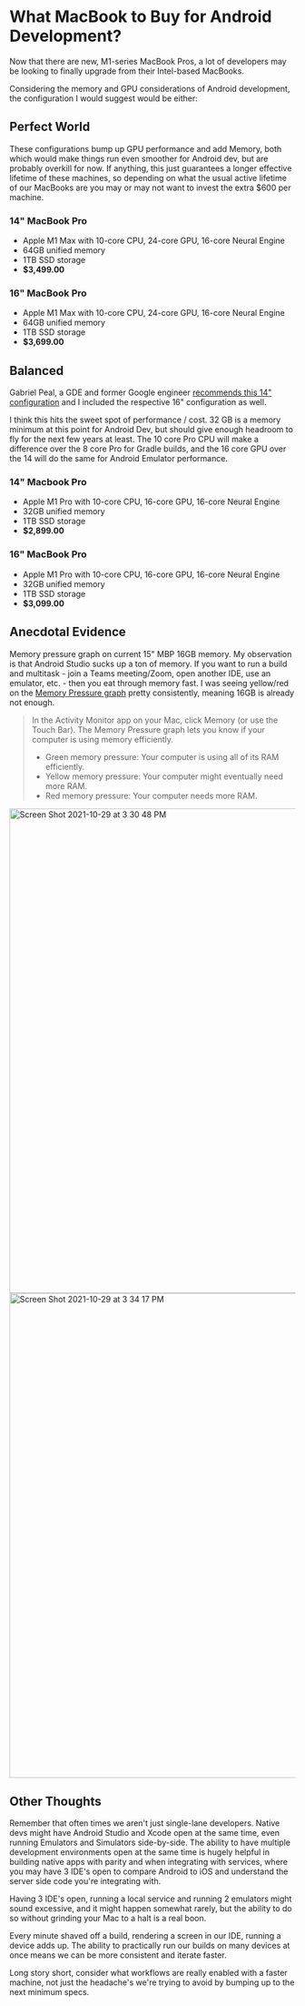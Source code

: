 # What MacBook to Buy for Android Development?
Now that there are new, M1-series MacBook Pros, a lot of developers may be looking to finally upgrade from their Intel-based MacBooks.

Considering the memory and GPU considerations of Android development, the configuration I would suggest would be either:

## Perfect World
These configurations bump up GPU performance and add Memory, both which would make things run even smoother for Android dev, but are probably overkill for now. If anything, this just guarantees a longer effective lifetime of these machines, so depending on what the usual active lifetime of our MacBooks are you may or may not want to invest the extra $600 per machine.

### 14" MacBook Pro
* Apple M1 Max with 10-core CPU, 24-core GPU, 16-core Neural Engine
* 64GB unified memory
* 1TB SSD storage
* **$3,499.00**

### 16" MacBook Pro
* Apple M1 Max with 10-core CPU, 24-core GPU, 16-core Neural Engine
* 64GB unified memory
* 1TB SSD storage
* **$3,699.00**

## Balanced
Gabriel Peal, a GDE and former Google engineer [recommends this 14" configuration](https://gpeal.medium.com/the-m1-pro-for-android-engineers-a144093aa1ec) and I included the respective 16" configuration as well.

I think this hits the sweet spot of performance / cost. 32 GB is a memory minimum at this point for Android Dev, but should give enough headroom to fly for the next few years at least. The 10 core Pro CPU will make a difference over the 8 core Pro for Gradle builds, and the 16 core GPU over the 14 will do the same for Android Emulator performance.

### 14" Macbook Pro
* Apple M1 Pro with 10-core CPU, 16-core GPU, 16-core Neural Engine
* 32GB unified memory
* 1TB SSD storage
* **$2,899.00**

### 16" MacBook Pro
* Apple M1 Pro with 10-core CPU, 16-core GPU, 16-core Neural Engine
* 32GB unified memory
* 1TB SSD storage
* **$3,099.00**

## Anecdotal Evidence
Memory pressure graph on current 15" MBP 16GB memory. My observation is that Android Studio sucks up a ton of memory. If you want to run a build and multitask - join a Teams meeting/Zoom, open another IDE, use an emulator, etc. - then you eat through memory fast. I was seeing yellow/red on the [Memory Pressure graph](https://support.apple.com/guide/activity-monitor/check-if-your-mac-needs-more-ram-actmntr34865/10.14/mac/12.0) pretty consistently, meaning 16GB is already not enough.

> In the Activity Monitor app  on your Mac, click Memory (or use the Touch Bar). The Memory Pressure graph lets you know if your computer is using memory efficiently.
> * Green memory pressure: Your computer is using all of its RAM efficiently.
> * Yellow memory pressure: Your computer might eventually need more RAM.
> * Red memory pressure: Your computer needs more RAM.

<img width="852" alt="Screen Shot 2021-10-29 at 3 30 48 PM" src="https://user-images.githubusercontent.com/88003213/139491817-2aadfef7-208a-48c4-b2fa-691a7804e038.png">
<img width="852" alt="Screen Shot 2021-10-29 at 3 34 17 PM" src="https://user-images.githubusercontent.com/88003213/139492206-8a4c42dc-e103-4fb3-bf92-9e84748c49b5.png">

## Other Thoughts

Remember that often times we aren't just single-lane developers. Native devs might have Android Studio and Xcode open at the same time, even running Emulators and Simulators side-by-side. The ability to have multiple development environments open at the same time is hugely helpful in building native apps with parity and when integrating with services, where you may have 3 IDE's open to compare Android to iOS and understand the server side code you're integrating with.

Having 3 IDE's open, running a local service and running 2 emulators might sound excessive, and it might happen somewhat rarely, but the ability to do so without grinding your Mac to a halt is a real boon.

Every minute shaved off a build, rendering a screen in our IDE, running a device adds up. The ability to practically run our builds on many devices at once means we can be more consistent and iterate faster.

Long story short, consider what workflows are really enabled with a faster machine, not just the headache's we're trying to avoid by bumping up to the next minimum specs.
